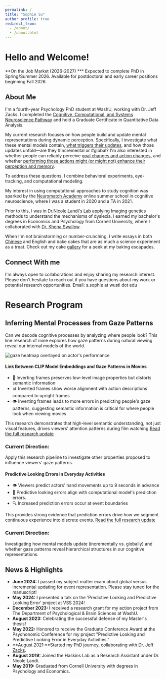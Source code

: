 ```yaml
---
permalink: /
title: "Sophie Su"
author_profile: true
redirect_from: 
  - /about/
  - /about.html
---
```


# Hello and Welcome!

**On the Job Market (2026-2027)
***  Expected to complete PhD in Spring/Summer 2026. Available for postdoctoral and early career positions beginning Fall 2026.

## About Me
I'm a fourth-year Psychology PhD student at WashU, working with Dr. Jeff Zacks. I completed the [Cognitive, Computational, and Systems Neuroscience Pathway](https://sites.wustl.edu/systemsneuroscience/ccsn-pathway/) and hold a Graduate Certificate in Quantitative Data Analysis.

My current research focuses on how people build and update mental representations during dynamic perception. Specifically, I investigate what these mental models contain, [what triggers their updates](https://doi.org/10.7936/xqb3-z870), and how those updates unfold—are they #incremental or #global? I'm also interested in whether people can reliably perceive [goal changes and action changes](/files/cornell1.pdf), and whether [performing those actions might (or might not) enhance their perception and memory](/files/Psychonomics_Sophie_Su_2024.pdf).

To address these questions, I combine behavioral experiments, eye-tracking, and computational modeling.

My interest in using computational approaches to study cognition was sparked by the [Neuromatch Academy](https://neuromatch.io/neuroscience/) online summer school in cognitive neuroscience, where I was a student in 2020 and a TA in 2021.

Prior to this, I was in [Dr.Nicole Landi's Lab](https://psychology.uconn.edu/person/nicole-landi/) applying Imaging genetics methods to understand the mechanisms of dyslexia. I earned my bachelor's degrees in Economics and Psychology from Cornell University, where I collaborated with [Dr. Khena Swallow](https://psychology.cornell.edu/khena-m-swallow).

When I'm not brainstorming or number-crunching, I write essays in both [Chinese](/files/wechat.bmp) and English and bake cakes that are as much a science experiment as a treat. Check out my cake [gallery](/portfolio/) for a peek at my baking escapades. 

## Connect With me 
I'm always open to collaborations and enjoy sharing my research interest. Please don't hesitate to reach out if you have questions about my work or potential research opportunities.
Email: s.sophie at wustl dot edu

# Research Program 

## Inferring Mental Processes from Gaze Patterns

Can we decode cognitive processes by analyzing where people look? This line research of mine explores how gaze patterns during natural viewing reveal our internal models of the world.

![gaze heatmap overlayed on actor's performance](./files/output.gif)

#### Link Between CLIP Model Embeddings and Gaze Patterns in Movies

- 🔄 Inverting frames preserves low-level image properties but distorts semantic information
- 📊 Inverted frames show worse alignment with action descriptions compared to upright frames
- 👁️ Inverting frames leads to more errors in predicting people's gaze patterns, suggesting semantic information is critical for where people look when viewing movies

This research demonstrates that high-level semantic understanding, not just visual features, drives viewers' attention patterns during film watching.[Read the full research update](/files/VSS2025_Sophie_Su_CLIP_Gaze.pdf)

### Current Direction:
Apply this research pipeline to investigate other properties proposed to influence viewers' gaze patterns. 


#### Predictive Looking Errors in Everyday Activities

- 👁️ Viewers predict actors' hand movements up to 9 seconds in advance
- 🧠 Predictive looking errors align with computational model's prediction errors. 
- 🔍 Increased prediction errors occur at event boundaries

This provides strong evidence that prediction errors drive how we segment continuous experience into discrete events.
[Read the full research update](/_posts/predictive-looking-2025.md)

### Current Direction:

Investigating how mental models update (incrementally vs. globally) and whether gaze patterns reveal hierarchical structures in our cognitive representations.
 
 
## News & Highlights
- **June 2024:** I passed my subject matter exam about global versus incremental updating for event representation. Please stay tuned for the manuscript! 
- **May 2024:**  I presented a talk on the 'Predictive Looking and Predictive Looking Error' project at VSS 2024! 
- **December 2023:** I received a research grant for my action project from The Department of Psychological & Brain Sciences at WashU. 
- **August 2023:** Celebrating the successful defense of my Master's thesis!
- **May 2022:** Honored to receive the Graduate Conference Award at the Psychonomic Conference for my project "Predictive Looking and Predictive Looking Error in Everyday Activities."
- **August 2021:**Started my PhD journey, collaborating with [Dr. Jeff Zacks](https://dcl.wustl.edu/people/jzacks/).
- **August 2019:** Joined the Haskins Lab as a Research Assistant under Dr. Nicole Landi.
- **May 2019:** Graduated from Cornell University with degrees in Psychology and Economics.
